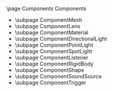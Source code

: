 \page Components Components

 - \subpage ComponentMesh
 - \subpage ComponentLens
 - \subpage ComponentMaterial
 - \subpage ComponentDirectionalLight
 - \subpage ComponentPointLight
 - \subpage ComponentSpotLight
 - \subpage ComponentListener
 - \subpage ComponentRigidBody
 - \subpage ComponentShape
 - \subpage ComponentSoundSource
 - \subpage ComponentTrigger
